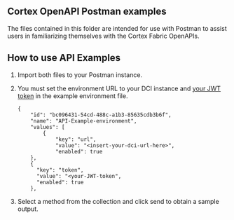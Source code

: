 ## Cortex OpenAPI Postman examples

The files contained in this folder are intended for use with Postman to assist users in familiarizing themselves with the Cortex Fabric OpenAPIs.

## How to use API Examples

1. Import both files to your Postman instance.

2. You must set the environment URL to your DCI instance and [your JWT token](https://cognitivescale.github.io/cortex-fabric/docs/getting-started/access/) in the example environment file.
    ```
    {
    	"id": "bc096431-54cd-488c-a1b3-85635cdb3b6f",
    	"name": "API-Example-environment",
    	"values": [
    		{
    			"key": "url",
    			"value": "<insert-your-dci-url-here>",
    			"enabled": true
        },
        {
          "key": "token",
          "value": "<your-JWT-token",
          "enabled": true
        },
    ```

3. Select a method from the collection and click send to obtain a sample output.
